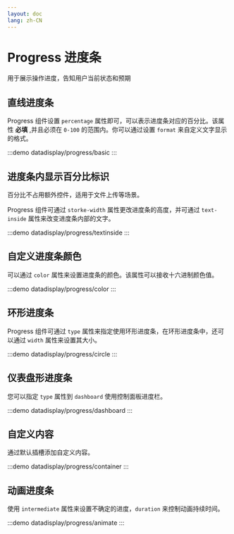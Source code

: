 ```yaml
---
layout: doc
lang: zh-CN
---
```


# Progress 进度条

用于展示操作进度，告知用户当前状态和预期

## 直线进度条

Progress 组件设置 `percentage` 属性即可，可以表示进度条对应的百分比。该属性 **必填** ,并且必须在 `0-100` 的范围内。你可以通过设置 `format` 来自定义文字显示的格式。

:::demo
datadisplay/progress/basic
:::

## 进度条内显示百分比标识

百分比不占用额外控件，适用于文件上传等场景。

Progress 组件可通过 `storke-width` 属性更改进度条的高度，并可通过 `text-inside` 属性来改变进度条内部的文字。

:::demo
datadisplay/progress/textinside
:::

## 自定义进度条颜色

可以通过 `color` 属性来设置进度条的颜色。该属性可以接收十六进制颜色值。

:::demo
datadisplay/progress/color
:::

## 环形进度条

Progress 组件可通过 `type` 属性来指定使用环形进度条，在环形进度条中，还可以通过 `width` 属性来设置其大小。

:::demo
datadisplay/progress/circle
:::

## 仪表盘形进度条

您可以指定 `type` 属性到 `dashboard` 使用控制面板进度栏。

:::demo
datadisplay/progress/dashboard
:::

## 自定义内容

通过默认插槽添加自定义内容。

:::demo
datadisplay/progress/container
:::

## 动画进度条

使用 `intermediate` 属性来设置不确定的进度，`duration` 来控制动画持续时间。

:::demo
datadisplay/progress/animate
:::
